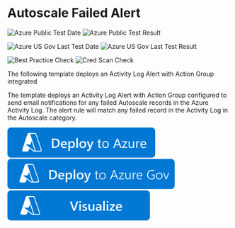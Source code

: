 # Autoscale Failed Alert

![Azure Public Test Date](https://azurequickstartsservice.blob.core.windows.net/badges/demos/monitor-autoscale-failed-alert/PublicLastTestDate.svg)
![Azure Public Test Result](https://azurequickstartsservice.blob.core.windows.net/badges/demos/monitor-autoscale-failed-alert/PublicDeployment.svg)

![Azure US Gov Last Test Date](https://azurequickstartsservice.blob.core.windows.net/badges/demos/monitor-autoscale-failed-alert/FairfaxLastTestDate.svg)
![Azure US Gov Last Test Result](https://azurequickstartsservice.blob.core.windows.net/badges/demos/monitor-autoscale-failed-alert/FairfaxDeployment.svg)

![Best Practice Check](https://azurequickstartsservice.blob.core.windows.net/badges/demos/monitor-autoscale-failed-alert/BestPracticeResult.svg)
![Cred Scan Check](https://azurequickstartsservice.blob.core.windows.net/badges/demos/monitor-autoscale-failed-alert/CredScanResult.svg)

The following template deploys an Activity Log Alert with Action Group integrated

The template deploys an Activity Log Alert with Action Group configured to send email notifications for any failed Autoscale records in the Azure Activity Log. The alert rule will match any failed record in the Activity Log in the Autoscale category.

[![Deploy to Azure](https://raw.githubusercontent.com/Azure/azure-quickstart-templates/master/1-CONTRIBUTION-GUIDE/images/deploytoazure.svg?sanitize=true)](https://portal.azure.com/#create/Microsoft.Template/uri/https%3A%2F%2Fraw.githubusercontent.com%2FAzure%2Fazure-quickstart-templates%2Fmaster%2Fdemos%2Fmonitor-autoscale-failed-alert%2Fazuredeploy.json)
[![Deploy To Azure US Gov](https://raw.githubusercontent.com/Azure/azure-quickstart-templates/master/1-CONTRIBUTION-GUIDE/images/deploytoazuregov.svg?sanitize=true)](https://portal.azure.us/#create/Microsoft.Template/uri/https%3A%2F%2Fraw.githubusercontent.com%2FAzure%2Fazure-quickstart-templates%2Fmaster%2Fdemos%2Fmonitor-autoscale-failed-alert%2Fazuredeploy.json)
[![Visualize](https://raw.githubusercontent.com/Azure/azure-quickstart-templates/master/1-CONTRIBUTION-GUIDE/images/visualizebutton.svg?sanitize=true)](http://armviz.io/#/?load=https%3A%2F%2Fraw.githubusercontent.com%2FAzure%2Fazure-quickstart-templates%2Fmaster%2Fdemos%2Fmonitor-autoscale-failed-alert%2Fazuredeploy.json)


